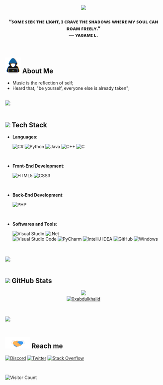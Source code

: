  <!-- This is a ✨ special ✨ repository because its `README.md` (this file) appears on my GitHub profile. -->
  <p align="center"> <a href="https://github.com/DenverCoder1/readme-typing-svg"><img src="https://readme-typing-svg.herokuapp.com?font=Time+New+Roman&color=cyan&size=25&center=true&vCenter=true&width=600&height=100&lines=Hello+World!;I+AM+DvNET;aka+shinzo.."> </a> </p>
  
 <h3 align="center">“ꜱᴏᴍᴇ ꜱᴇᴇᴋ ᴛʜᴇ ʟɪɢʜᴛ, ɪ ᴄʀᴀᴠᴇ ᴛʜᴇ ꜱʜᴀᴅᴏᴡꜱ ᴡʜᴇʀᴇ ᴍʏ ꜱᴏᴜʟ ᴄᴀɴ ʀᴏᴀᴍ ꜰʀᴇᴇʟʏ.”
 <br> ― ʏᴀɢᴀᴍɪ ʟ.</h3> <br>

## <picture><img src = "https://github.com/0xAbdulKhalid/0xAbdulKhalid/raw/main/assets/mdImages/about_me.gif" width = 50px></picture> <b> About Me </b>
- Music is the reflection of self;
- Heard that, "be yourself, everyone else is already taken";

<br>
<img src="https://user-images.githubusercontent.com/73097560/115834477-dbab4500-a447-11eb-908a-139a6edaec5c.gif">
<br><br>



## <img src="https://media2.giphy.com/media/QssGEmpkyEOhBCb7e1/giphy.gif?cid=ecf05e47a0n3gi1bfqntqmob8g9aid1oyj2wr3ds3mg700bl&rid=giphy.gif" width ="25"> <b> Tech Stack </b>
<p align="center">

- **Languages**:
  
    ![C#](https://img.shields.io/badge/c%23-%23239120.svg?style=for-the-badge&logo=c-sharp&logoColor=white)
    ![Python](https://img.shields.io/badge/Python%20-%2314354C.svg?style=for-the-badge&logo=python&logoColor=white)
    ![Java](https://img.shields.io/badge/java-%23ED8B00.svg?style=for-the-badge&logo=openjdk&logoColor=white)
    ![C++](https://img.shields.io/badge/c++-%2300599C.svg?style=for-the-badge&logo=c%2B%2B&logoColor=white)
    ![C](https://img.shields.io/badge/C%20-%232370ED.svg?style=for-the-badge&logo=c&logoColor=white)
  
<br>   

- **Front-End Development**:

   ![HTML5](https://img.shields.io/badge/HTML5%20-%23E34F26.svg?style=for-the-badge&logo=html5&logoColor=white)
   ![CSS3](https://img.shields.io/badge/CSS%20-%231572B6.svg?style=for-the-badge&logo=css3&logoColor=white)

<br>

- **Back-End Development**:

   ![PHP](https://img.shields.io/badge/php-%23777BB4.svg?style=for-the-badge&logo=php&logoColor=white)

<br>
 
- **Softwares and Tools**:
  
    ![Visual Studio](https://img.shields.io/badge/Visual%20Studio-5C2D91.svg?style=for-the-badge&logo=visual-studio&logoColor=white)
    ![.Net](https://img.shields.io/badge/.NET-5C2D91?style=for-the-badge&logo=.net&logoColor=white)   
    ![Visual Studio Code](https://img.shields.io/badge/Visual%20Studio%20Code-0078d7.svg?style=for-the-badge&logo=visual-studio-code&logoColor=white)
    ![PyCharm](https://img.shields.io/badge/pycharm-143?style=for-the-badge&logo=pycharm&logoColor=black&color=black&labelColor=green)
    ![IntelliJ IDEA](https://img.shields.io/badge/IntelliJIDEA-000000.svg?style=for-the-badge&logo=intellij-idea&logoColor=white)
   ![GitHub](https://img.shields.io/badge/github-%23121011.svg?style=for-the-badge&logo=github&logoColor=white)
   ![Windows](https://img.shields.io/badge/Windows-0078D6?style=for-the-badge&logo=windows&logoColor=white)

</p>

<br><br>
<img src="https://user-images.githubusercontent.com/73097560/115834477-dbab4500-a447-11eb-908a-139a6edaec5c.gif">
<br><br>



## <img src="https://media.giphy.com/media/iY8CRBdQXODJSCERIr/giphy.gif" width="35"><b> GitHub Stats </b>
<div align="center">

<a href="https://github.com/Pahasara/">
  <img src="https://github-readme-stats-git-masterrstaa-rickstaa.vercel.app/api?username=Pahasara&&show_icons=true&locale=en&layout=compact&line_height=20&title_color=7A7ADB&icon_color=2234AE&text_color=D3D3D3&bg_color=0,000000,130F40" width="450"/>
  <br>
  <img src="https://github-readme-stats.vercel.app/api/top-langs?username=Pahasara&show_icons=true&locale=en&layout=compact&line_height=20&title_color=7A7ADB&icon_color=2234AE&text_color=D3D3D3&bg_color=0,000000,130F40" width="375"  alt="0xabdulkhalid"/>

</a>
</div>

<br><br>
<img src="https://user-images.githubusercontent.com/73097560/115834477-dbab4500-a447-11eb-908a-139a6edaec5c.gif">
<br><br>



## <img src="https://github.com/0xAbdulKhalid/0xAbdulKhalid/raw/main/assets/mdImages/handshake.gif" width ="80"> <b> Reach me </b>
[![Discord](https://img.shields.io/badge/Discord-%235865F2.svg?style=for-the-badge&logo=discord&logoColor=white)](https://discord.com/users/1083102293496451108) [![Twitter](https://img.shields.io/badge/Twitter-%231DA1F2.svg?style=for-the-badge&logo=Twitter&logoColor=white)](https://twitter.com/PahasaraDv) [![Stack Overflow](https://img.shields.io/badge/-Stackoverflow-FE7A16?style=for-the-badge&logo=stack-overflow&logoColor=white)](https://stackoverflow.com/users/12632079) 

<br>

![Visitor Count](https://komarev.com/ghpvc/?username=Pahasara&color=blue) 

<!-- Proudly created with GPRM ( https://gprm.itsvg.in ) -->
